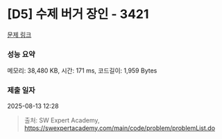 # [D5] 수제 버거 장인 - 3421 

[문제 링크](https://swexpertacademy.com/main/code/problem/problemDetail.do?contestProbId=AWErcQmKy6kDFAXi) 

### 성능 요약

메모리: 38,480 KB, 시간: 171 ms, 코드길이: 1,959 Bytes

### 제출 일자

2025-08-13 12:28



> 출처: SW Expert Academy, https://swexpertacademy.com/main/code/problem/problemList.do